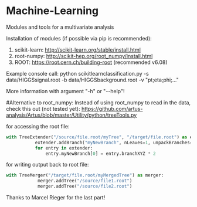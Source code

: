 # Machine-Learning
Modules and tools for a multivariate analysis

Installation of modules (if possible via pip is recommended):
1. scikit-learn: http://scikit-learn.org/stable/install.html
2. root-numpy: http://scikit-hep.org/root_numpy/install.html
3. ROOT: https://root.cern.ch/building-root (recommended v6.08)

Example console call: python scikitlearnclassification.py -s data/HIGGSsignal.root -b data/HIGGSbackground.root -v "pt;eta;phi;..."

More information with argument "-h" or "--help"!

#Alternative to root_numpy:
Instead of using root_numpy to read in the data, check this out (not tested yet): https://github.com/artus-analysis/Artus/blob/master/Utility/python/treeTools.py

for accessing the root file:
```python
with TreeExtender("/source/file.root/myTree", "/target/file.root") as extender:
           extender.addBranch("myNewBranch", nLeaves=1, unpackBranches=["branchXYZ"])
           for entry in extender:
               entry.myNewBranch[0] = entry.branchXYZ * 2
```
for writing output back to root file:
```python
with TreeMerger("/target/file.root/myMergedTree") as merger:
            merger.addTree("/source/file1.root")
            merger.addTree("/source/file2.root")
```
Thanks to Marcel Rieger for the last part!
